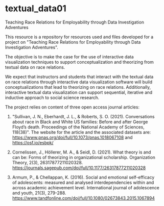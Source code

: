 # textual_data01
Teaching Race Relations for Employability through Data Investigation Adventures

This resource is a repository for resources used and files developed for a project on "Teaching Race Relations for Employability through Data Investigation Adventures". 

The objective is to make the case for the use of interactive data visualization techniques to support conceptualization and theorizing from textual data on race relations. 

We expect that instructors and students that interact with the textual data on race relations through interactive data visualization software will build conceptualizations that lead to theorizing on race relations. Additionally, interactive textual data visualization can support sequential, iterative and inductive approach to social science research.

The project relies on content of three open access journal articles:
1. "Sullivan, J. N., Eberhardt, J. L., & Roberts, S. O. (2021). Conversations about race in Black and White US families: Before and after George Floyd’s death. Proceedings of the National Academy of Sciences, 118(38)". The website for the article and the associated datasets are: https://www.pnas.org/doi/full/10.1073/pnas.1018067108 and https://osf.io/esbpk/

2. Cornelissen, J., Höllerer, M. A., & Seidl, D. (2021). What theory is and can be: Forms of theorizing in organizational scholarship. Organization Theory, 2(3), 26317877211020328. https://journals.sagepub.com/doi/full/10.1177/26317877211020328

3. Armum, P., & Chellappan, K. (2016). Social and emotional self-efficacy of adolescents: measured and analysed interdependencies within and across academic achievement level. International journal of adolescence and youth, 21(3), 279-288. https://www.tandfonline.com/doi/full/10.1080/02673843.2015.1067894
